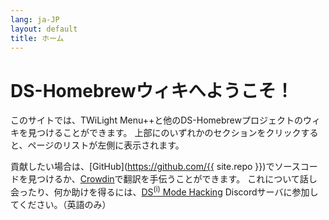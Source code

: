 ```yaml
---
lang: ja-JP
layout: default
title: ホーム
---
```


# DS-Homebrewウィキへようこそ！

このサイトでは、TWiLight Menu++と他のDS-Homebrewプロジェクトのウィキを見つけることができます。 上部にのいずれかのセクションをクリックすると、ページのリストが左側に表示されます。

貢献したい場合は、[GitHub](https://github.com/{{ site.repo }})でソースコードを見つけるか、[Crowdin](https://crowdin.com/project/ds-homebrew-wiki)で翻訳を手伝うことができます。 これについて話し会ったり、何か助けを得るには、[DS<sup>(i)</sup> Mode Hacking](https://ds-hombrew.com/discord) Discordサーバに参加してください。（英語のみ）
